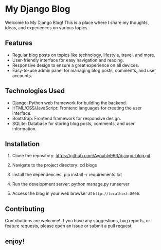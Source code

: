 # My Django Blog

Welcome to My Django Blog! This is a place where I share my thoughts, ideas, and experiences on various topics.

## Features

- Regular blog posts on topics like technology, lifestyle, travel, and more.
- User-friendly interface for easy navigation and reading.
- Responsive design to ensure a great experience on all devices.
- Easy-to-use admin panel for managing blog posts, comments, and user accounts.

## Technologies Used

- Django: Python web framework for building the backend.
- HTML/CSS/JavaScript: Frontend languages for creating the user interface.
- Bootstrap: Frontend framework for responsive design.
- SQLite: Database for storing blog posts, comments, and user information.

## Installation

1. Clone the repository: https://github.com/Ayoubly993/django-blog.git
2. Navigate to the project directory:
cd blogs
3. Install the dependencies:
pip install -r requirements.txt
4. Run the development server: 
python manage.py runserver

5. Access the blog in your web browser at `http://localhost:8000`.

## Contributing

Contributions are welcome! If you have any suggestions, bug reports, or feature requests, please open an issue or submit a pull request.

## enjoy!
